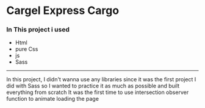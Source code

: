 # Cargel Express Cargo 
### In This project i used
- Html
- pure Css
- js
- Sass
---
In this project, I didn't wanna use any libraries since it was the first project I did with Sass so I wanted to practice it as much as possible and built everything from scratch
It was the first time to use intersection observer function to animate loading the page 
